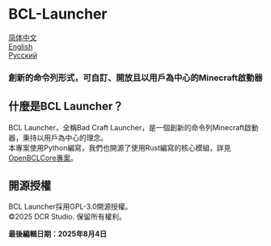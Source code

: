 # BCL-Launcher

[简体中文](README.md)  
[English](README_ENG.md)  
[Русский](README_RUS.md)  


### 創新的命令列形式，可自訂、開放且以用戶為中心的Minecraft啟動器

## 什麼是BCL Launcher？
BCL Launcher，全稱Bad Craft Launcher，是一個創新的命令列Minecraft啟動器，秉持以用戶為中心的理念。  
本專案使用Python編寫，我們也開源了使用Rust編寫的核心模組，詳見[OpenBCLCore專案](https://github.com/DCR-Studio/OpenBCLCore)。

## 開源授權
BCL Launcher採用GPL-3.0開源授權。  
&copy;2025 DCR Studio. 保留所有權利。

**最後編輯日期：2025年8月4日**